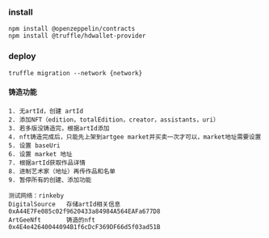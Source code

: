 ### install

    npm install @openzeppelin/contracts
    npm install @truffle/hdwallet-provider

### deploy

    truffle migration --network {network}


#### 铸造功能

    1. 无artId，创建 artId
    2. 添加NFT（edition，totalEdition，creator，assistants，uri）
    3. 若多版没铸造完，根据artId添加
    4. nft铸造完成后，只能先上架到artgee market并买卖一次才可以，market地址需要设置
    5. 设置 baseUri
    6. 设置 market 地址
    7. 根据artId获取作品详情
    8. 进制艺术家（地址）再传作品和名单
    9. 暂停所有的创建、添加功能

    测试网络：rinkeby 
    DigitalSource   存储artId相关信息
    0xA44E7Fe085c02f9620433a84984A564EAFa677D8
    ArtGeeNft       铸造的nft
    0x4E4e42640044094B1f6cDcF369DF66d5f03ad51B